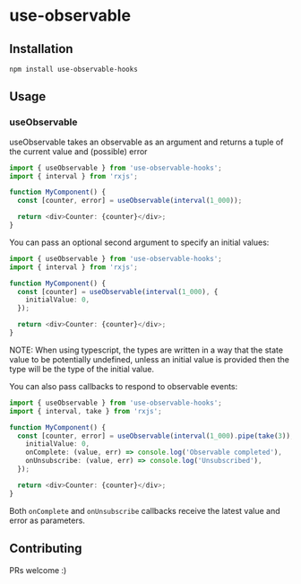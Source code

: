 # use-observable

## Installation

```
npm install use-observable-hooks
```

## Usage

### useObservable

useObservable takes an observable as an argument and returns a tuple of the current value and (possible) error

```typescript
import { useObservable } from 'use-observable-hooks';
import { interval } from 'rxjs';

function MyComponent() {
  const [counter, error] = useObservable(interval(1_000));

  return <div>Counter: {counter}</div>;
}
```

You can pass an optional second argument to specify an initial values:
```typescript
import { useObservable } from 'use-observable-hooks';
import { interval } from 'rxjs';

function MyComponent() {
  const [counter] = useObservable(interval(1_000), {
    initialValue: 0,
  });

  return <div>Counter: {counter}</div>;
}
```
NOTE: When using typescript, the types are written in a way that the state value to be potentially undefined,
unless an initial value is provided then the type will be the type of the initial value.

You can also pass callbacks to respond to observable events:
```typescript
import { useObservable } from 'use-observable-hooks';
import { interval, take } from 'rxjs';

function MyComponent() {
  const [counter, error] = useObservable(interval(1_000).pipe(take(3)), {
    initialValue: 0,
    onComplete: (value, err) => console.log('Observable completed'),
    onUnsubscribe: (value, err) => console.log('Unsubscribed'),
  });

  return <div>Counter: {counter}</div>;
}
```

Both `onComplete` and `onUnsubscribe` callbacks receive the latest value and error as parameters.


## Contributing

PRs welcome :)


